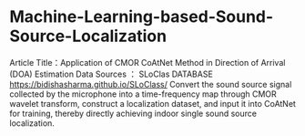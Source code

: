 # Machine-Learning-based-Sound-Source-Localization
Article Title：Application of CMOR CoAtNet Method in Direction of Arrival (DOA) Estimation
Data Sources ： SLoClas DATABASE
                https://bidishasharma.github.io/SLoClass/
Convert the sound source signal collected by the microphone into a time-frequency map through CMOR wavelet transform, construct a localization dataset, and input it into CoAtNet for training, thereby directly achieving indoor single sound source localization.
